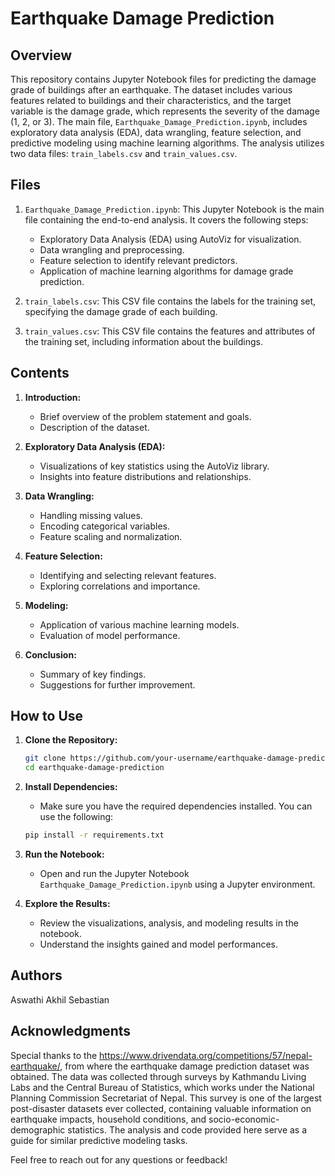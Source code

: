 # Earthquake Damage Prediction

## Overview

This repository contains Jupyter Notebook files for predicting the damage grade of buildings after an earthquake. The dataset includes various features related to buildings and their characteristics, and the target variable is the damage grade, which represents the severity of the damage (1, 2, or 3). The main file, `Earthquake_Damage_Prediction.ipynb`, includes exploratory data analysis (EDA), data wrangling, feature selection, and predictive modeling using machine learning algorithms. The analysis utilizes two data files: `train_labels.csv` and `train_values.csv`. 

## Files

1. `Earthquake_Damage_Prediction.ipynb`: This Jupyter Notebook is the main file containing the end-to-end analysis. It covers the following steps:
   - Exploratory Data Analysis (EDA) using AutoViz for visualization.
   - Data wrangling and preprocessing.
   - Feature selection to identify relevant predictors.
   - Application of machine learning algorithms for damage grade prediction.

2. `train_labels.csv`: This CSV file contains the labels for the training set, specifying the damage grade of each building.

3. `train_values.csv`: This CSV file contains the features and attributes of the training set, including information about the buildings.

## Contents

1. **Introduction:**
   - Brief overview of the problem statement and goals.
   - Description of the dataset.

2. **Exploratory Data Analysis (EDA):**
   - Visualizations of key statistics using the AutoViz library.
   - Insights into feature distributions and relationships.

3. **Data Wrangling:**
   - Handling missing values.
   - Encoding categorical variables.
   - Feature scaling and normalization.

4. **Feature Selection:**
   - Identifying and selecting relevant features.
   - Exploring correlations and importance.

5. **Modeling:**
   - Application of various machine learning models.
   - Evaluation of model performance.

6. **Conclusion:**
   - Summary of key findings.
   - Suggestions for further improvement.

## How to Use

1. **Clone the Repository:**
   ```bash
   git clone https://github.com/your-username/earthquake-damage-prediction.git
   cd earthquake-damage-prediction
   ```

2. **Install Dependencies:**
   - Make sure you have the required dependencies installed. You can use the following:
   ```bash
   pip install -r requirements.txt
   ```

3. **Run the Notebook:**
   - Open and run the Jupyter Notebook `Earthquake_Damage_Prediction.ipynb` using a Jupyter environment.

4. **Explore the Results:**
   - Review the visualizations, analysis, and modeling results in the notebook.
   - Understand the insights gained and model performances.

## Authors

Aswathi 
Akhil Sebastian

## Acknowledgments

Special thanks to the https://www.drivendata.org/competitions/57/nepal-earthquake/, from where the earthquake damage prediction dataset was obtained. The data was collected through surveys by Kathmandu Living Labs and the Central Bureau of Statistics, which works under the National Planning Commission Secretariat of Nepal. This survey is one of the largest post-disaster datasets ever collected, containing valuable information on earthquake impacts, household conditions, and socio-economic-demographic statistics. The analysis and code provided here serve as a guide for similar predictive modeling tasks.

Feel free to reach out for any questions or feedback!
